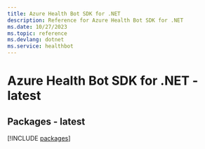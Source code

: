 ```yaml
---
title: Azure Health Bot SDK for .NET
description: Reference for Azure Health Bot SDK for .NET
ms.date: 10/27/2023
ms.topic: reference
ms.devlang: dotnet
ms.service: healthbot
---
```

# Azure Health Bot SDK for .NET - latest
## Packages - latest
[!INCLUDE [packages](health-bot-index.md)]